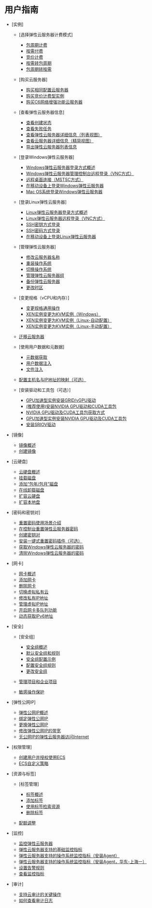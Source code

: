 # 用户指南

-   [实例]
    -   [选择弹性云服务器计费模式]
        -   [包周期计费](包周期计费.md)
        -   [按需付费](按需付费.md)
        -   [竞价计费](竞价计费.md)
        -   [按需转包周期](按需转包周期.md)
        -   [包周期转按需](包周期转按需.md)

    -   [购买云服务器]
        -   [购买相同配置云服务器](购买相同配置云服务器.md)
        -   [购买竞价计费型实例](购买竞价计费型实例.md)
        -   [购买C6网络增强功能云服务器](购买C6网络增强功能云服务器.md)

    -   [查看弹性云服务器信息]
        -   [查看创建状态](查看创建状态.md)
        -   [查看失败任务](查看失败任务.md)
        -   [查看弹性云服务器详细信息（列表视图）](查看弹性云服务器详细信息（列表视图）.md)
        -   [查看云服务器详细信息（精简视图）](查看云服务器详细信息（精简视图）.md)
        -   [导出弹性云服务器列表信息](导出弹性云服务器列表信息.md)

    -   [登录Windows弹性云服务器]
        -   [Windows弹性云服务器登录方式概述](Windows弹性云服务器登录方式概述.md)
        -   [Windows弹性云服务器管理控制台远程登录（VNC方式）](Windows弹性云服务器管理控制台远程登录（VNC方式）.md)
        -   [远程桌面连接（MSTSC方式）](远程桌面连接（MSTSC方式）.md)
        -   [在移动设备上登录Windows弹性云服务器](在移动设备上登录Windows弹性云服务器.md)
        -   [Mac OS系统登录Windows弹性云服务器](Mac-OS系统登录Windows弹性云服务器.md)

    -   [登录Linux弹性云服务器]
        -   [Linux弹性云服务器登录方式概述](Linux弹性云服务器登录方式概述.md)
        -   [Linux弹性云服务器远程登录（VNC方式）](Linux弹性云服务器远程登录（VNC方式）.md)
        -   [SSH密钥方式登录](SSH密钥方式登录.md)
        -   [SSH密码方式登录](SSH密码方式登录.md)
        -   [在移动设备上登录Linux弹性云服务器](在移动设备上登录Linux弹性云服务器.md)

    -   [管理弹性云服务器]
        -   [修改云服务器名称](修改云服务器名称.md)
        -   [重装操作系统](重装操作系统.md)
        -   [切换操作系统](切换操作系统.md)
        -   [管理弹性云服务器组](管理弹性云服务器组.md)
        -   [备份弹性云服务器](备份弹性云服务器.md)
        -   [更改时区](更改时区.md)

    -   [变更规格（vCPU和内存）]
        -   [变更规格通用操作](变更规格通用操作.md)
        -   [XEN实例变更为KVM实例（Windows）](XEN实例变更为KVM实例（Windows）.md)
        -   [XEN实例变更为KVM实例（Linux-自动配置）](XEN实例变更为KVM实例（Linux-自动配置）.md)
        -   [XEN实例变更为KVM实例（Linux-手动配置）](XEN实例变更为KVM实例（Linux-手动配置）.md)

    -   [迁移云服务器](迁移云服务器.md)
    -   [使用用户数据和元数据]
        -   [元数据获取](元数据获取.md)
        -   [用户数据注入](用户数据注入.md)
        -   [文件注入](文件注入.md)

    -   [配置主机名与IP地址的映射（可选）](配置主机名与IP地址的映射（可选）.md)
    -   [安装驱动和工具包（可选）]
        -   [GPU加速型实例安装GRID/vGPU驱动](GPU加速型实例安装GRID-vGPU驱动.md)
        -   [\(推荐使用\)安装NVIDIA GPU驱动和CUDA工具包]((推荐使用)安装NVIDIA-GPU驱动和CUDA工具包.md)
        -   [NVIDIA GPU驱动及CUDA工具包获取方式](NVIDIA-GPU驱动及CUDA工具包获取方式.md)
        -   [GPU加速型实例安装NVIDIA GPU驱动及CUDA工具包](GPU加速型实例安装NVIDIA-GPU驱动及CUDA工具包.md)
        -   [安装SRIOV驱动](安装SRIOV驱动.md)


-   [镜像]
    -   [镜像概述](镜像概述.md)
    -   [创建镜像](创建镜像.md)

-   [云硬盘]
    -   [云硬盘概述](云硬盘概述.md)
    -   [挂载磁盘](挂载磁盘.md)
    -   [添加“包年/包月”磁盘](添加-包年-包月-磁盘.md)
    -   [在线卸载磁盘](在线卸载磁盘.md)
    -   [扩容云硬盘](扩容云硬盘.md)
    -   [扩容本地盘](扩容本地盘.md)

-   [密码和密钥对]
    -   [重置密码使用场景介绍](重置密码使用场景介绍.md)
    -   [在控制台重置弹性云服务器密码](在控制台重置弹性云服务器密码.md)
    -   [创建密钥对](创建密钥对.md)
    -   [安装一键式重置密码插件（可选）](安装一键式重置密码插件（可选）.md)
    -   [获取Windows弹性云服务器的密码](获取Windows弹性云服务器的密码.md)
    -   [清除Windows弹性云服务器的密码](清除Windows弹性云服务器的密码.md)

-   [网卡]
    -   [网卡概述](网卡概述.md)
    -   [添加网卡](添加网卡.md)
    -   [删除网卡](删除网卡.md)
    -   [切换虚拟私有云](切换虚拟私有云.md)
    -   [修改私有IP地址](修改私有IP地址.md)
    -   [管理虚拟IP地址](管理虚拟IP地址.md)
    -   [开启网卡多队列功能](开启网卡多队列功能.md)
    -   [动态获取IPv6地址](动态获取IPv6地址.md)

-   [安全]
    -   [安全组]
        -   [安全组概述](安全组概述.md)
        -   [默认安全组和规则](默认安全组和规则.md)
        -   [安全组配置示例](安全组配置示例.md)
        -   [配置安全组规则](配置安全组规则.md)
        -   [更改安全组](更改安全组.md)

    -   [管理项目和企业项目](管理项目和企业项目.md)
    -   [敏感操作保护](敏感操作保护.md)

-   [弹性公网IP]
    -   [弹性公网IP概述](弹性公网IP概述.md)
    -   [绑定弹性公网IP](绑定弹性公网IP.md)
    -   [更换弹性公网IP](更换弹性公网IP.md)
    -   [修改弹性公网IP的带宽](修改弹性公网IP的带宽.md)
    -   [无公网IP的弹性云服务器访问Internet](无公网IP的弹性云服务器访问Internet.md)

-   [权限管理]
    -   [创建用户并授权使用ECS](创建用户并授权使用ECS.md)
    -   [ECS自定义策略](ECS自定义策略.md)

-   [资源与标签]
    -   [标签管理]
        -   [标签概述](标签概述.md)
        -   [添加标签](添加标签.md)
        -   [使用标签检索资源](使用标签检索资源.md)
        -   [删除标签](删除标签.md)

    -   [配额调整](配额调整.md)

-   [监控]
    -   [监控弹性云服务器](监控弹性云服务器.md)
    -   [弹性云服务器支持的基础监控指标](弹性云服务器支持的基础监控指标.md)
    -   [弹性云服务器支持的操作系统监控指标（安装Agent）](弹性云服务器支持的操作系统监控指标（安装Agent）.md)
    -   [弹性云服务器支持的操作系统监控指标（安装Agent，华东-上海一）](弹性云服务器支持的操作系统监控指标（安装Agent-华东-上海一）.md)
    -   [设置告警规则](设置告警规则.md)
    -   [查看监控指标](查看监控指标.md)

-   [审计]
    -   [支持云审计的关键操作](支持云审计的关键操作.md)
    -   [如何查看审计日志](如何查看审计日志.md)


